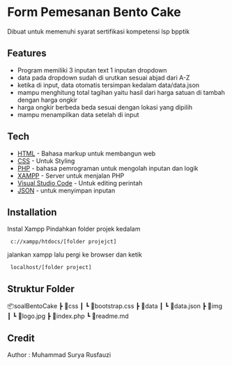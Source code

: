 # Form Pemesanan Bento Cake
Dibuat untuk memenuhi syarat sertifikasi kompetensi lsp bpptik

## Features

- Program memiliki 3 inputan text 1 inputan dropdown
- data pada dropdown sudah di urutkan sesuai abjad dari A-Z
- ketika di input, data otomatis tersimpan kedalam data/data.json
- mampu menghitung total tagihan yaitu hasil dari harga satuan di tambah dengan harga ongkir
- harga ongkir berbeda beda sesuai dengan lokasi yang dipilih
- mampu menampilkan data setelah di input

## Tech

- [HTML](https://www.w3schools.com/html/) - Bahasa markup untuk membangun web
- [CSS](https://www.w3schools.com/css/) - Untuk Styling
- [PHP](https://www.w3schools.com/PHP/) - bahasa pemrograman untuk mengolah inputan dan logik
- [XAMPP](https://www.apachefriends.org/) - Server untuk menjalan PHP
- [Visual Studio Code](https://code.visualstudio.com/) - Untuk editing perintah
- [JSON](https://www.json.org/json-en.html) - untuk menyimpan inputan 
## Installation
Instal Xampp
Pindahkan folder projek kedalam

```
 c://xampp/htdocs/[folder projejct]
```

jalankan xampp lalu pergi ke browser dan ketik

```
 localhost/[folder project]
```
## Struktur Folder
📦soalBentoCake
 ┣ 📂css
 ┃ ┗ 📜bootstrap.css
 ┣ 📂data
 ┃ ┗ 📜data.json
 ┣ 📂img
 ┃ ┗ 📜logo.jpg
 ┣ 📜index.php
 ┗ 📜readme.md

## Credit
Author : Muhammad Surya Rusfauzi